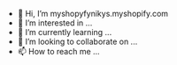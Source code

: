 - 👋 Hi, I’m myshopyfynikys.myshopify.com 
- 👀 I’m interested in ...
- 🌱 I’m currently learning ...
- 💞️ I’m looking to collaborate on ...
- 📫 How to reach me ...

<!---
BrunoRios-loja/BrunoRios-loja is a ✨ special ✨ repository because its `README.md` (this file) appears on your GitHub profile.
You can click the Preview link to take a look at your changes.
--->
